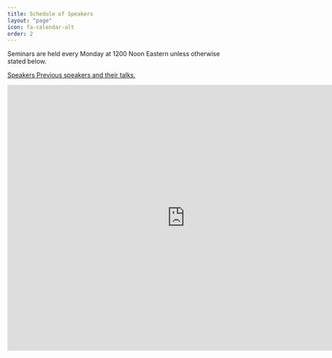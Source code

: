 ```yaml
---
title: Schedule of Speakers
layout: "page"
icon: fa-calendar-alt
order: 2
---
```


Seminars are held every Monday at 1200 Noon Eastern unless otherwise stated below.

<a href="seminars" class="icon fa-user-astronaut"><span class="label">Speakers</span> Previous speakers and their talks.</a>
<br>

<iframe src="https://calendar.google.com/calendar/embed?height=600&wkst=1&bgcolor=%23ffffff&ctz=America%2FThunder_Bay&showTitle=1&showNav=1&showDate=1&showPrint=1&showTabs=1&showCalendars=1&showTz=1&title=Magnetosphere%20Online%20Seminar%20Series&src=bWFnbmV0b3NwaGVyZS5zZW1pbmFyc0BnbWFpbC5jb20&src=dGYyamZnZ21vODNnZnYxdWZ1dXZoMHVycTBAZ3JvdXAuY2FsZW5kYXIuZ29vZ2xlLmNvbQ&src=YWRkcmVzc2Jvb2sjY29udGFjdHNAZ3JvdXAudi5jYWxlbmRhci5nb29nbGUuY29t&src=ZW4uY2FuYWRpYW4jaG9saWRheUBncm91cC52LmNhbGVuZGFyLmdvb2dsZS5jb20&src=ZW4udXNhI2hvbGlkYXlAZ3JvdXAudi5jYWxlbmRhci5nb29nbGUuY29t&color=%23039BE5&color=%23E67C73&color=%2333B679&color=%230B8043&color=%234285F4" style="border-width:0" width="800" height="600" frameborder="0" scrolling="no"></iframe>
